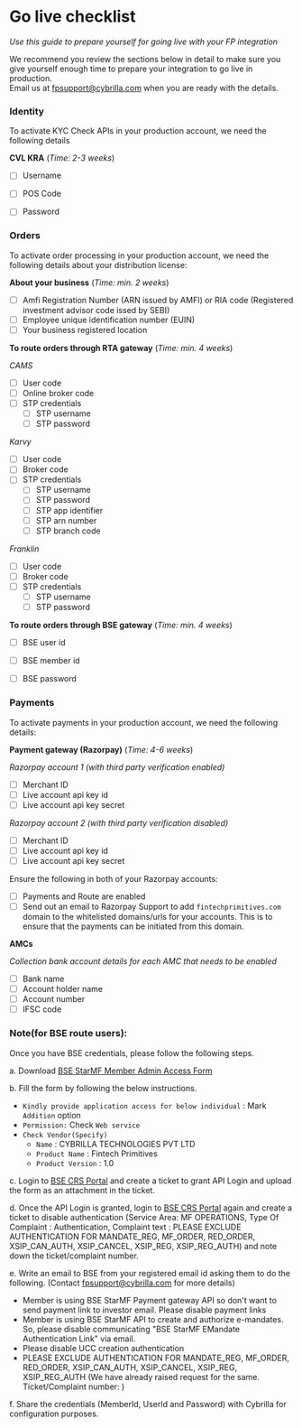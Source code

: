 # Go live checklist
*Use this guide to prepare yourself for going live with your FP integration*

We recommend you review the sections below in detail to make sure you give yourself enough time to prepare your integration to go live in production.  
Email us at [fpsupport@cybrilla.com](mailto:fpsupport@cybrilla.com) when you are ready with the details.

### Identity

To activate KYC Check APIs in your production account, we need the following details

**CVL KRA** (*Time: 2-3 weeks*)

- [ ] Username
- [ ] POS Code
- [ ] Password


### Orders

To activate order processing in your production account, we need the following details about your distribution license:

**About your business** (*Time: min. 2 weeks*)
- [ ] Amfi Registration Number (ARN issued by AMFI) or RIA code (Registered investment advisor code issed by SEBI)
- [ ] Employee unique identification number (EUIN)
- [ ] Your business registered location

**To route orders through RTA gateway** (*Time: min. 4 weeks*)

*CAMS*
- [ ] User code
- [ ] Online broker code
- [ ] STP credentials
  - [ ] STP username
  - [ ] STP password

*Karvy*
- [ ] User code
- [ ] Broker code
- [ ] STP credentials
  - [ ] STP username
  - [ ] STP password
  - [ ] STP app identifier
  - [ ] STP arn number
  - [ ] STP branch code

*Franklin*
- [ ] User code
- [ ] Broker code
- [ ] STP credentials
  - [ ] STP username
  - [ ] STP password

**To route orders through BSE gateway** (*Time: min. 4 weeks*)
- [ ] BSE user id
- [ ] BSE member id
- [ ] BSE password


### Payments

To activate payments in your production account, we need the following details:

**Payment gateway (Razorpay)** (*Time: 4-6 weeks*)

*Razorpay account 1 (with third party verification enabled)*
- [ ] Merchant ID
- [ ] Live account api key id
- [ ] Live account api key secret

*Razorpay account 2 (with third party verification disabled)*
- [ ] Merchant ID
- [ ] Live account api key id
- [ ] Live account api key secret

Ensure the following in both of your Razorpay accounts:
- [ ] Payments and Route are enabled
- [ ] Send out an email to Razorpay Support to add `fintechprimitives.com` domain to the whitelisted domains/urls for your accounts. This is to ensure that the payments can be initiated from this domain.

**AMCs**

*Collection bank account details for each AMC that needs to be enabled*
- [ ] Bank name
- [ ] Account holder name
- [ ] Account number
- [ ] IFSC code

### Note(for BSE route users):
Once you have BSE credentials, please follow the following steps.

a. Download [BSE StarMF Member Admin Access Form](/going-live/BSE_StARMF_Member_Admin_Access_Forms.pdf ':ignore')<br>

b. Fill the form by following the below instructions.
  - `Kindly provide application access for below individual` : Mark `Addition` option
  - `Permission:` Check `Web service`
  - `Check Vendor(Specify)`
    - `Name` : CYBRILLA TECHNOLOGIES PVT LTD
    - `Product Name` : Fintech Primitives
    - `Product Version` : 1.0

c. Login to [BSE CRS Portal](https://bsecrs.bseindia.com/) and create a ticket to grant API Login and upload the form as an attachment in the ticket.

d. Once the API Login is granted, login to [BSE CRS Portal](https://bsecrs.bseindia.com/) again and create a ticket to disable authentication (Service Area: MF OPERATIONS, Type Of Complaint : Authentication, Complaint text : PLEASE EXCLUDE AUTHENTICATION FOR MANDATE_REG, MF_ORDER, RED_ORDER, XSIP_CAN_AUTH, XSIP_CANCEL, XSIP_REG, XSIP_REG_AUTH) and note down the ticket/complaint number.<br>

e. Write an email to BSE from your registered email id asking them to do the following. (Contact fpsupport@cybrilla.com for more details)
  - Member is using BSE StarMF Payment gateway API so don't want to send payment link to investor email. Please disable payment links
  - Member is using BSE StarMF API to create and authorize e-mandates. So, please disable communicating "BSE StarMF EMandate Authentication Link" via email.
  - Please disable UCC creation authentication
  - PLEASE EXCLUDE AUTHENTICATION FOR MANDATE_REG, MF_ORDER, RED_ORDER, XSIP_CAN_AUTH, XSIP_CANCEL, XSIP_REG, XSIP_REG_AUTH (We have already raised request for the same. Ticket/Complaint number: )

f. Share the credentials (MemberId, UserId and Password) with Cybrilla for configuration purposes.
